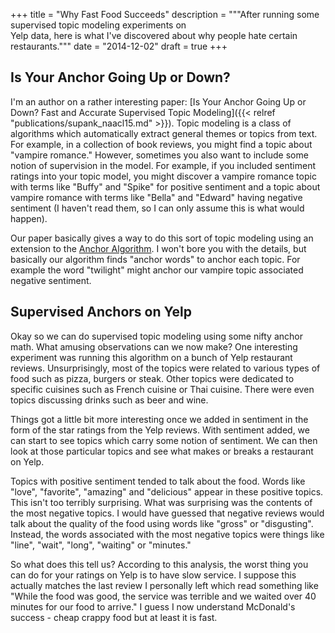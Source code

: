 +++
title = "Why Fast Food Succeeds"
description = """After running some supervised topic modeling experiments on \
Yelp data, here is what I've discovered about why people hate certain \
restaurants."""
date = "2014-12-02"
draft = true
+++

## Is Your Anchor Going Up or Down?

I'm an author on a rather interesting paper:
[Is Your Anchor Going Up or Down? Fast and Accurate Supervised Topic Modeling]({{< relref "publications/supank_naacl15.md" >}}).
Topic modeling is a class of algorithms which automatically extract general
themes or topics from text. For example, in a collection of book reviews, you
might find a topic about "vampire romance." However, sometimes you also want to
include some notion of supervision in the model. For example, if you included
sentiment ratings into your topic model, you might discover a vampire romance
topic with terms like "Buffy" and "Spike" for positive sentiment and a topic
about vampire romance with terms like "Bella" and "Edward" having negative
sentiment (I haven't read them, so I can only assume this is what would
happen).

Our paper basically gives a way to do this sort of topic modeling
using an extension to the
[Anchor Algorithm](https://arxiv.org/pdf/1212.4777.pdf).
I won't bore you with the details, but basically our algorithm finds "anchor
words" to anchor each topic. For example the word "twilight" might anchor our
vampire topic associated negative sentiment.

## Supervised Anchors on Yelp

Okay so we can do supervised topic modeling using some nifty anchor math. What
amusing observations can we now make? One interesting experiment was running
this algorithm on a bunch of Yelp restaurant reviews. Unsurprisingly, most of
the topics were related to various types of food such as pizza, burgers or
steak. Other topics were dedicated to specific cuisines such as French cuisine
or Thai cuisine. There were even topics discussing drinks such as beer and
wine.

Things got a little bit more interesting once we added in sentiment in the form
of the star ratings from the Yelp reviews. With sentiment added, we can start
to see topics which carry some notion of sentiment. We can then look at those
particular topics and see what makes or breaks a restaurant on Yelp.

Topics with positive sentiment tended to talk about the food. Words like
"love", "favorite", "amazing" and "delicious" appear in these positive topics.
This isn't too terribly surprising. What was surprising was the contents of the
most negative topics. I would have guessed that negative reviews would talk
about the quality of the food using words like "gross" or "disgusting".
Instead, the words associated with the most negative topics were things like
"line", "wait", "long", "waiting" or "minutes."

So what does this tell us? According to this analysis, the worst thing you can
do for your ratings on Yelp is to have slow service. I suppose this actually
matches the last review I personally left which read something like "While the
food was good, the service was terrible and we waited over 40 minutes for our
food to arrive." I guess I now understand McDonald's success - cheap crappy
food but at least it is fast.
